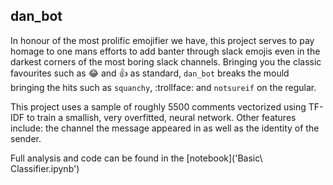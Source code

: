 ## dan_bot

In honour of the most prolific emojifier we have, this project serves to pay homage to one mans efforts to add banter through slack emojis even in the darkest corners of the most boring slack channels. Bringing you the classic favourites such as :joy: and :+1: as standard, `dan_bot` breaks the mould bringing the hits such as `squanchy`, :trollface: and `notsureif` on the regular.

This project uses a sample of roughly 5500 comments vectorized using TF-IDF to train a smallish, very overfitted, neural network. Other features include: the channel the message appeared in as well as the identity of the sender.

Full analysis and code can be found in the [notebook]('Basic\ Classifier.ipynb')




